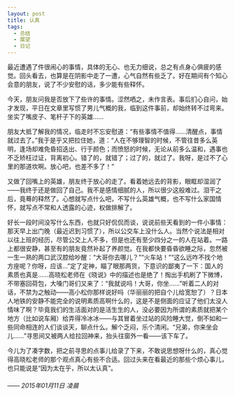 ```yaml
---
layout: post
title: 认真
tags:
  - 总结
  - 展望
  - 日记
---
```

最近遭遇了件很闹心的事情，具体的无心、也无力细说，总之有点身心俱疲的感觉。回头看去，也算是在阴影中走了一遭，心气自然有些乏了。好在期间有个知心会意的朋友，说了不少安慰的话，多少能有些释怀。

今天，朋友问我是否放下了些许的事情。涩然哂之，未作言表。事后扪心自问，始才发现，平日在文章里写惯了男儿气概的我，临到这件事前，却始终转不过弯来。坐实了嘴皮子、笔杆子下的英雄……

朋友大抵了解我的情况，临走时不忘安慰道：“有些事情不值得……清醒点，事情就过去了。”我于是乎又把拉住她，道：“人在不够理智的时候，不管往昔多么英明，逢场却难免昏招迭出、行于颜色；而愤怒的时候，无论从前多么温和，遇事也不乏矫枉过证，背离初心。错了的，就错了；过了的，就过了。我呀，是过不了心里的那道坎啊。放心吧，也差不多了！”

又做了回嘴上的英雄，朋友终于放心的走了。看着她远去的背影，眼眶却湿润了——我终于还是做回了自己。我不是感情细腻的人，所以很少这般难过。泪干之后，竟蓦的释然了。心想就写点什么吧，不写什么英雄气概，也不写什么家国情怀，就写点不常和人透露的心迹，权做排解了。

好长一段时间没写什么东西，也就只好侃侃而谈，说说前些天看到的一件小事情：那天早上出门晚（最近迟到习惯了），所以公交车上没什么人。当然个说法是相对以往上班的经历，尽管公交上人不多，但是也还有至少四分之一的人在站着。一路上都很安静，甚至有的朋友竟然补起了养颜觉。在我都快要昏昏欲睡之际，忽然被一生一熟的两口武汉腔给吵醒：“大哥你去哪儿？”“火车站！”“这么远咋不找个地方座呢？你呀，应该...”定了定神，瞄了眼那两货，下意识的鄙夷了一下：国人的素质也真是……高晓松老师在《晓说》中的描述也是绝了！掏出手机刷了下微博，不带塞回荷包，大嗓门哥们又来了：“我就说吗！大哥，你坐……”听着二人的对话，不禁为之触动——高小松你那样说好吗（华丽丽的把自个儿给宽恕了）？日本人地铁的安静不能完全的说明素质高啊什么的，这是不是侧面的应证了他们太没人情味了啊？毕竟我们的生活面对的是活生生的人，没必要因为所谓的素质就把某个地方（比如说车厢）给弄得冷冰冰——与其冒着坐过站的风险睡大觉，倒不如和一些同命相连的人们谈谈天，聊点什么。解个乏闷，乐个清闲。“兄弟，你来坐会儿……”寻思间又被两人给拉回神来，抬头往窗外一看——该下车了。

今儿为了凑字数，把之前寻思的点事儿给录了下来，不敢说思想呀什么的，真心觉得高晓松老师的那个观点真心有些不合适。回过头来在看最近的那些个烦心事儿，也只能说是“因为太在乎，所以太认真”。

###### —— 2015年01月11日 凌晨
